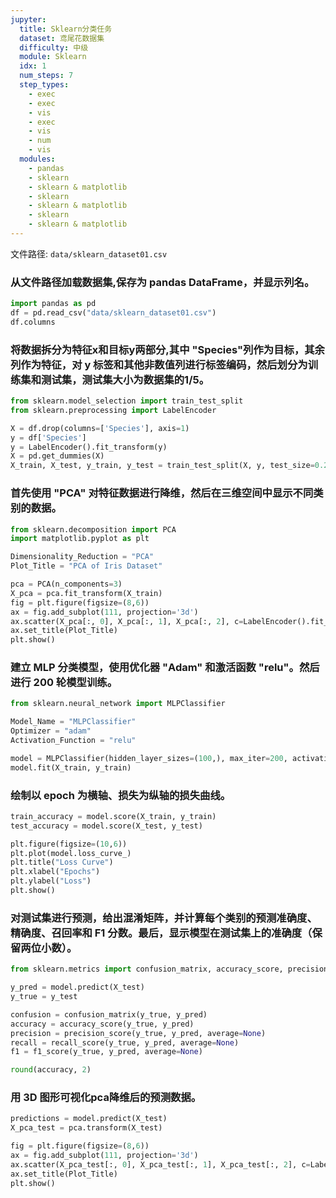 ```yaml
---
jupyter:
  title: Sklearn分类任务
  dataset: 鸢尾花数据集
  difficulty: 中级
  module: Sklearn
  idx: 1
  num_steps: 7
  step_types:
    - exec
    - exec
    - vis
    - exec
    - vis
    - num
    - vis
  modules:
    - pandas
    - sklearn
    - sklearn & matplotlib
    - sklearn
    - sklearn & matplotlib
    - sklearn
    - sklearn & matplotlib
---
```


文件路径: `data/sklearn_dataset01.csv`

### 从文件路径加载数据集,保存为 pandas DataFrame，并显示列名。
```python
import pandas as pd
df = pd.read_csv("data/sklearn_dataset01.csv")
df.columns
```

### 将数据拆分为特征x和目标y两部分,其中 "Species"列作为目标，其余列作为特征，对 y 标签和其他非数值列进行标签编码，然后划分为训练集和测试集，测试集大小为数据集的1/5。
```python
from sklearn.model_selection import train_test_split
from sklearn.preprocessing import LabelEncoder

X = df.drop(columns=['Species'], axis=1)
y = df['Species']
y = LabelEncoder().fit_transform(y)
X = pd.get_dummies(X)
X_train, X_test, y_train, y_test = train_test_split(X, y, test_size=0.2, random_state=42)
```

### 首先使用 "PCA" 对特征数据进行降维，然后在三维空间中显示不同类别的数据。
```python
from sklearn.decomposition import PCA
import matplotlib.pyplot as plt

Dimensionality_Reduction = "PCA"
Plot_Title = "PCA of Iris Dataset"

pca = PCA(n_components=3)
X_pca = pca.fit_transform(X_train)
fig = plt.figure(figsize=(8,6))
ax = fig.add_subplot(111, projection='3d')
ax.scatter(X_pca[:, 0], X_pca[:, 1], X_pca[:, 2], c=LabelEncoder().fit_transform(y_train))
ax.set_title(Plot_Title)
plt.show()
```

### 建立 MLP 分类模型，使用优化器 "Adam" 和激活函数 "relu"。然后进行 200 轮模型训练。
```python
from sklearn.neural_network import MLPClassifier

Model_Name = "MLPClassifier"
Optimizer = "adam"
Activation_Function = "relu"

model = MLPClassifier(hidden_layer_sizes=(100,), max_iter=200, activation=Activation_Function, solver=Optimizer, random_state=42)
model.fit(X_train, y_train)
```

### 绘制以 epoch 为横轴、损失为纵轴的损失曲线。
```python
train_accuracy = model.score(X_train, y_train)
test_accuracy = model.score(X_test, y_test)

plt.figure(figsize=(10,6))
plt.plot(model.loss_curve_)
plt.title("Loss Curve")
plt.xlabel("Epochs")
plt.ylabel("Loss")
plt.show()
```

### 对测试集进行预测，给出混淆矩阵，并计算每个类别的预测准确度、精确度、召回率和 F1 分数。最后，显示模型在测试集上的准确度（保留两位小数）。
```python
from sklearn.metrics import confusion_matrix, accuracy_score, precision_score, recall_score, f1_score

y_pred = model.predict(X_test)
y_true = y_test

confusion = confusion_matrix(y_true, y_pred)
accuracy = accuracy_score(y_true, y_pred)
precision = precision_score(y_true, y_pred, average=None)
recall = recall_score(y_true, y_pred, average=None)
f1 = f1_score(y_true, y_pred, average=None)

round(accuracy, 2)
```

### 用 3D 图形可视化pca降维后的预测数据。
```python
predictions = model.predict(X_test)
X_pca_test = pca.transform(X_test)

fig = plt.figure(figsize=(8,6))
ax = fig.add_subplot(111, projection='3d')
ax.scatter(X_pca_test[:, 0], X_pca_test[:, 1], X_pca_test[:, 2], c=LabelEncoder().fit_transform(predictions))
ax.set_title(Plot_Title)
plt.show()
```